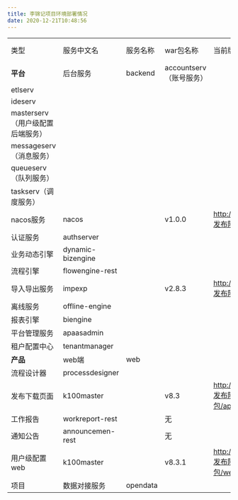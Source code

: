 ```yaml
---
title: 李锦记项目环境部署情况
date: 2020-12-21T10:48:56
---
```


||||||||
|---|---|---|---|---|---|---|
|类型|服务中文名|服务名称|war包名称|当前版本|对应版本包下载|备注|
|**平台**|后台服务|backend|accountserv（账号服务）||||
|etlserv||||
|ideserv||||
|masterserv（用户级配置后端服务）||||
|messageserv（消息服务）||||
|queueserv（队列服务）||||
|taskserv（调度服务）||||
|nacos服务|nacos||v1.0.0|http://183.63.72.243:48080/svn/doc/aPaaS/V2.6/5.发布阶段/程序包/nacos/nacos.zip(2143)||
|认证服务|authserver|||||
|业务动态引擎|dynamic-bizengine|||||
|流程引擎|flowengine-rest|||||
|导入导出服务|impexp||v2.8.3|http://183.63.72.243:48080/svn/doc/aPaaS/V3.0/5.发布阶段/程序包/impexp.zip (3054)|上线时间：2020.12.19|
|离线服务|offline-engine|||||
|报表引擎|biengine|||||
|平台管理服务|apaasadmin|||||
|租户配置中心|tenantmanager|||||
|**产品**|web端|web|||||
|流程设计器|processdesigner|||||
|发布下载页面|k100master||v8.3|http://183.63.72.243:48080/svn/doc/xtionkx/V8.3/5.发布阶段/1.运维交付包/产品部署包/appmanager/appmanager.zip(1839)||
|工作报告|workreport-rest||无|||
|通知公告|announcemen-rest||无|||
|用户级配置web|k100master||v8.3.1|http://183.63.72.243:48080/svn/doc/xtionkx/V8.3/5.发布阶段/1.运维交付包/产品部署包/web/k100master.zip(1670)||
|项目|数据对接服务|opendata|||||